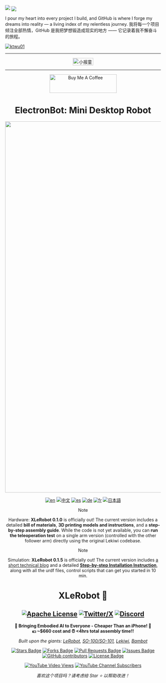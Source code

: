 
  <img src="https://github-readme-stats.vercel.app/api/top-langs/?username=ktwu01&layout=compact&count_private=true" />
<a href="https://github.com/ktwu01/">
  <img align="center" src="https://github-readme-stats.vercel.app/api?username=ktwu01&count_private=true&show_icons=true" />
</a>

I pour my heart into every project I build, and GitHub is where I forge my dreams into reality — a living index of my relentless journey.
我将每一个项目倾注全部热情，GitHub 是我把梦想锻造成现实的地方 —— 它记录着我不懈奋斗的旅程。

<a href="https://github.com/ktwu01"><img src="https://komarev.com/ghpvc/?username=ktwu01&color=brightgreen" alt="ktwu01" /></a>

---
<div align="center" style="display:flex;flex-direction:column;">
  <a href="https://xiaobot.net/p/ktwu01">
    <img src="https://github.com/ktwu01/ktwu01/assets/7744664/8d6b77ff-745b-48e1-800c-4f7431a5fa78" alt="小报童" style="width:36% !important;">
  </a>
</div>

---
<div align="center" style="display:flex;flex-direction:column;">
  <a href="https://www.buymeacoffee.com/ktwu01" target="_blank">
    <img src="https://cdn.buymeacoffee.com/buttons/v2/default-yellow.png" alt="Buy Me A Coffee" style="height: 60px !important;width: 217px !important;">
  </a>
</div>

<h1 align="center">ElectronBot: Mini Desktop Robot</h1>
<div align="center">

<img src="media/XLeRobot.png" alt="Alt text" width="1200" />

[![en](https://img.shields.io/badge/lang-en-blue.svg)](README.md)
[![中文](https://img.shields.io/badge/lang-中文-brown.svg)](README_CN.md)
[![es](https://img.shields.io/badge/lang-es-green.svg)](README_ES.md)
[![de](https://img.shields.io/badge/lang-de-orange.svg)](README_DE.md)
[![fr](https://img.shields.io/badge/lang-fr-white.svg)](README_FR.md)
[![日本語](https://img.shields.io/badge/lang-日本語-yellow.svg)](README_JP.md)

> [!NOTE] 
> Hardware: **XLeRobot 0.1.0** is officially out! The current version includes a detailed **bill of materials**, **3D printing models and instructions**, and a **step-by-step assembly guide**. While the code is not yet available, you can **run the teleoperation test** on a single arm version (controlled with the other follower arm) directly using the original Lekiwi codebase.

> [!NOTE] 
> Simulation: **XLeRobot 0.1.5** is officially out! The current version includes [a short technical blog](simulation/sim.md) and a detailed [**Step-by-step Installation Instruction**](simulation/sim_guide.md), along with all the urdf files, control scripts that can get you started in 10 min. 

# XLeRobot 🤖

[![Apache License](https://img.shields.io/badge/License-Apache%202.0-blue.svg)](https://opensource.org/licenses/Apache-2.0)
[![Twitter/X](https://img.shields.io/twitter/follow/VectorWang?style=social)](https://twitter.com/VectorWang2)
[![Discord](https://dcbadge.vercel.app/api/server/C5P34WJ68S?style=flat)](https://discord.gg/s3KuuzsPFb)
---

**🚀 Bringing Embodied AI to Everyone - Cheaper Than an iPhone! 📱**  
**💵 ~$660 cost and ⏰ <4hrs total assembly time!!**

*Built upon the giants: [LeRobot](https://github.com/huggingface/lerobot), [SO-100/SO-101](https://github.com/TheRobotStudio/SO-ARM100), [Lekiwi](https://github.com/SIGRobotics-UIUC/LeKiwi), [Bambot](https://github.com/timqian/bambot)*

<a href="https://github.com/peng-zhihui/ElectronBot/stargazers"><img src="https://img.shields.io/github/stars/peng-zhihui/ElectronBot" alt="Stars Badge"/></a>
<a href="https://github.com/peng-zhihui/ElectronBot/network/members"><img src="https://img.shields.io/github/forks/peng-zhihui/ElectronBot" alt="Forks Badge"/></a>
<a href="https://github.com/peng-zhihui/ElectronBot/pulls"><img src="https://img.shields.io/github/issues-pr/peng-zhihui/ElectronBot" alt="Pull Requests Badge"/></a>
<a href="https://github.com/peng-zhihui/ElectronBot/issues"><img src="https://img.shields.io/github/issues/peng-zhihui/ElectronBot" alt="Issues Badge"/></a>
<a href="https://github.com/peng-zhihui/ElectronBot/graphs/contributors"><img alt="GitHub contributors" src="https://img.shields.io/github/contributors/peng-zhihui/ElectronBot?color=2b9348"></a>
<a href="https://github.com/peng-zhihui/ElectronBot/blob/master/LICENSE"><img src="https://img.shields.io/github/license/peng-zhihui/ElectronBot?color=2b9348" alt="License Badge"/></a>

<a href="https://www.youtube.com/watch?v=FmKTiH5Lca4"><img src="https://img.shields.io/youtube/views/FmKTiH5Lca4?style=social" alt="YouTube Video Views"/></a>
<a href="https://www.youtube.com/channel/UCBAdGeil51Iw4y29Sh9Y7hA"><img src="https://img.shields.io/youtube/channel/subscribers/UCBAdGeil51Iw4y29Sh9Y7hA?style=social" alt="YouTube Channel Subscribers"/></a>
  
<!-- <img src="http://hits.dwyl.com/peng-zhihui/ElectronBot.svg" alt="Hits Badge"/> -->

<i>喜欢这个项目吗？请考虑给 Star ⭐️ 以帮助改进！</i>

</div>
